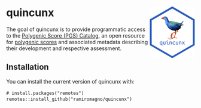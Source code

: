
<!-- README.md is generated from README.Rmd. Please edit that file -->

# quincunx <img src='man/figures/logo.svg' align="right" height="139" />

<!-- badges: start -->
<!-- badges: end -->

The goal of quincunx is to provide programmatic access to the [Polygenic
Score (PGS) Catalog](https://www.pgscatalog.org/), an open resource for
[polygenic scores](https://en.wikipedia.org/wiki/Polygenic_score) and
associated metadata describing their development and respective
assessment.

## Installation

You can install the current version of quincunx with:

    # install.packages("remotes")
    remotes::install_github("ramiromagno/quincunx")
